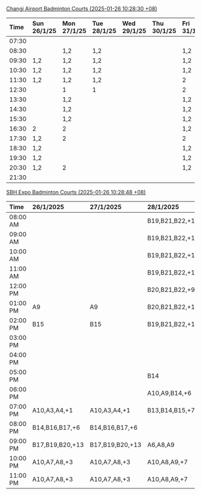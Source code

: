 [Changi Airport Badminton Courts (2025-01-26 10:28:30 +08)](https://www.carc.org.sg/FacilityBooking.aspx)

| Time   | Sun 26/1/25   | Mon 27/1/25   | Tue 28/1/25   | Wed 29/1/25   | Thu 30/1/25   | Fri 31/1/25   | Sat 1/2/25   |
|:-------|:--------------|:--------------|:--------------|:--------------|:--------------|:--------------|:-------------|
| 07:30  |               |               |               |               |               |               |              |
| 08:30  |               | 1,2           | 1,2           |               |               | 1,2           |              |
| 09:30  | 1,2           | 1,2           | 1,2           |               |               | 1,2           | 1            |
| 10:30  | 1,2           | 1,2           | 1,2           |               |               | 1,2           |              |
| 11:30  | 1,2           | 1,2           | 1,2           |               |               | 2             |              |
| 12:30  |               | 1             | 1             |               |               | 2             | 1            |
| 13:30  |               | 1,2           |               |               |               | 1,2           | 1,2          |
| 14:30  |               | 1,2           |               |               |               | 1,2           | 1,2          |
| 15:30  |               | 1,2           |               |               |               | 1,2           | 1,2          |
| 16:30  | 2             | 2             |               |               |               | 1,2           | 1,2          |
| 17:30  | 1,2           | 2             |               |               |               | 2             | 1,2          |
| 18:30  | 1,2           |               |               |               |               | 1,2           | 1,2          |
| 19:30  | 1,2           |               |               |               |               | 1,2           | 1,2          |
| 20:30  | 1,2           | 2             |               |               |               | 1,2           | 1,2          |
| 21:30  |               |               |               |               |               |               |              |

[SBH Expo Badminton Courts (2025-01-26 10:28:48 +08)](https://singaporebadmintonhall.getomnify.com/widgets/O3MRKGBH359GA55KHMG1RD)

| Time     | 26/1/2025       | 27/1/2025       | 28/1/2025       | 29/1/2025   | 30/1/2025   | 31/1/2025       | 1/2/2025        |
|:---------|:----------------|:----------------|:----------------|:------------|:------------|:----------------|:----------------|
| 08:00 AM |                 |                 | B19,B21,B22,+14 |             |             |                 | B19,B21,B22,+15 |
| 09:00 AM |                 |                 | B19,B21,B22,+14 |             |             |                 | B19,B21,B22,+15 |
| 10:00 AM |                 |                 | B19,B21,B22,+15 |             |             |                 | B19,B20,B21,+15 |
| 11:00 AM |                 |                 | B19,B21,B22,+13 |             |             |                 | B17,B20,B21,+14 |
| 12:00 PM |                 |                 | B20,B21,B22,+9  |             |             |                 | B19,B21,B22,+19 |
| 01:00 PM | A9              | A9              | B20,B21,B22,+12 |             |             |                 | B19,B21,B22,+19 |
| 02:00 PM | B15             | B15             | B19,B21,B22,+13 |             |             |                 | B19,B21,B22,+17 |
| 03:00 PM |                 |                 |                 |             |             |                 | B19,B20,B21,+12 |
| 04:00 PM |                 |                 |                 |             |             | B13,B15,B21,+5  | A10,A9,B11,+6   |
| 05:00 PM |                 |                 | B14             |             |             | B14,B15,B21,+5  | A6,A7,A8,+3     |
| 06:00 PM |                 |                 | A10,A9,B14,+6   |             |             | B20,B21,B22,+10 | A7,B21,B22,+2   |
| 07:00 PM | A10,A3,A4,+1    | A10,A3,A4,+1    | B13,B14,B15,+7  |             |             | B19,B21,B22,+14 | A1,B21,B22      |
| 08:00 PM | B14,B16,B17,+6  | B14,B16,B17,+6  |                 |             |             | B17,B18,B22,+10 | B19,B21,B22,+12 |
| 09:00 PM | B17,B19,B20,+13 | B17,B19,B20,+13 | A6,A8,A9        |             |             | B17,B18,B22,+12 | B20,B21,B22,+11 |
| 10:00 PM | A10,A7,A8,+3    | A10,A7,A8,+3    | A10,A8,A9,+7    |             |             |                 | B20,B21,B22,+17 |
| 11:00 PM | A10,A7,A8,+3    | A10,A7,A8,+3    | A10,A8,A9,+7    |             |             |                 | B20,B21,B22,+18 |
